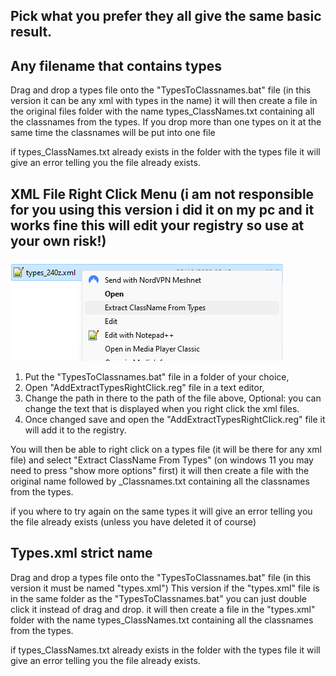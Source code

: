 ## Pick what you prefer they all give the same basic result.

## Any filename that contains types
Drag and drop a types file onto the "TypesToClassnames.bat" file (in this version it can be any xml with types in the name)
it will then create a file in the original files folder with the name types_ClassNames.txt containing all the classnames from the types. 
If you drop more than one types on it at the same time the classnames will be put into one file

if types_ClassNames.txt already exists in the folder with the types file it will give an error telling you the file already exists.

## XML File Right Click Menu (i am not responsible for you using this version i did it on my pc and it works fine this will edit your registry so use at your own risk!)

![](https://github.com/Wilmafingerdoo/Extract-ClassNames-From-Types/blob/main/RightClick.png?raw=true)
1)	Put the "TypesToClassnames.bat" file in a folder of your choice,
2)	Open "AddExtractTypesRightClick.reg" file in a text editor,
3)	Change the path in there to the path of the file above,
Optional: you can change the text that is displayed when you right click the xml files.
4)	Once changed save and open the "AddExtractTypesRightClick.reg" file it will add it to the registry.

You will then be able to right click on a types file (it will be there for any xml file) and select "Extract ClassName From Types" (on windows 11 you may need to press "show more options" first)
it will then create a file with the original name followed by _Classnames.txt containing all the classnames from the types.

if you where to try again on the same types it will give an error telling you the file already exists (unless you have deleted it of course)

## Types.xml strict name
Drag and drop a types file onto the "TypesToClassnames.bat" file (in this version it must be named "types.xml")
This version if the "types.xml" file is in the same folder as the "TypesToClassnames.bat" you can just double click it instead of drag and drop.
it will then create a file in the "types.xml" folder with the name types_ClassNames.txt containing all the classnames from the types. 

if types_ClassNames.txt already exists in the folder with the types file it will give an error telling you the file already exists.
